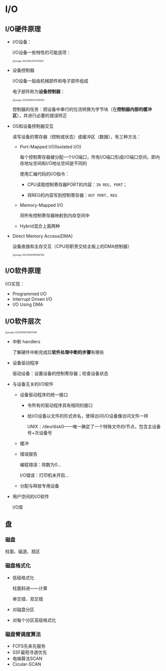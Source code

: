 # I/O

## I/O硬件原理

- I/O设备：

  I/O设备一些特性的可能选项：

  <img src="C:\Users\LWQ\AppData\Roaming\Typora\typora-user-images\image-20220623153715401.png" alt="image-20220623153715401" style="zoom:50%;" />

- 设备控制器

  I/O设备一般由机械部件和电子部件组成

  电子部件称为**设备控制器**：

  <img src="C:\Users\LWQ\AppData\Roaming\Typora\typora-user-images\image-20220618153428304.png" alt="image-20220618153428304" style="zoom: 50%;" />

  控制器的任务：把设备中串行的位流转换为字节块（在**控制器内部的缓冲区**），并进行必要的错误矫正

- OS和设备控制器交互

  读写设备的寄存器（控制或状态）或缓冲区（数据），有三种方法：

  - Port-Mapped I/O(Isolated I/O)

    每个控制寄存器被分配一个I/O端口，所有I/O端口形成I/O端口空间，即内存地址空间和I/O地址空间是不同的

    使用汇编代码的I/O指令：

    - CPU读取控制寄存器PORT的内容：`IN REG, PORT`；

    - 将REG的内容写到控制寄存器：`OUT PORT, REG`

  - Memory-Mapped I/O

    将所有控制寄存器映射到内存空间中

  - Hybrid混合上面两种

  

- Direct Memory Access(DMA)

  设备直接和主存交互（CPU将职责交给主板上的DMA控制器）

  <img src="C:\Users\LWQ\AppData\Roaming\Typora\typora-user-images\image-20220618195548708.png" alt="image-20220618195548708" style="zoom: 50%;" />





## I/O软件原理

I/O实现：

- Programmed I/O
- Interrupt Driven I/O
- I/O Using DMA 





## I/O软件层次

<img src="C:\Users\LWQ\AppData\Roaming\Typora\typora-user-images\image-20220618213647446.png" alt="image-20220618213647446" style="zoom:50%;" />

- 中断 handlers

  了解硬件中断完成后**软件处理中断的步骤**有哪些

- 设备驱动程序

  驱动设备：设置设备的控制寄存器；检查设备状态

- 与设备无关的I/O软件

  - 设备驱动程序的统一接口

    - 令所有的驱动程序具有相同的接口

    - 给I/O设备以文件的形式命名，使得访问I/O设备像访问文件一样

      UNIX：/dev/disk0——唯一确定了一个特殊文件的i节点，包含主设备号+次设备号

  - 缓冲

  - 错误报告

    编程错误：除数为0...

    I/O错误：打印机未开启...

  - 分配与释放专用设备

- 用户空间的I/O软件

  I/O库





## 盘

### 磁盘

柱面、磁道、扇区

### 磁盘格式化

- 低级格式化

  柱面斜进——计算

  单交错、双交错

- 对磁盘分区

- 对每个分区高级格式化

### 磁盘臂调度算法

- FCFS先来先服务
- SSF最短寻道优先
- 电梯算法SCAN
- Cicular-SCAN



